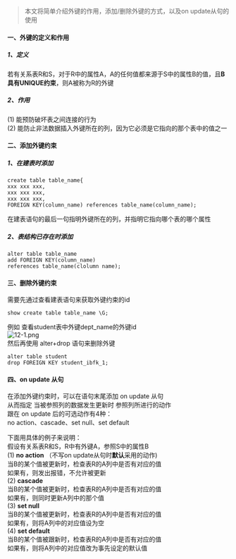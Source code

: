 > 本文将简单介绍外键的作用，添加/删除外键的方式，以及on update从句的使用  
  
#### 一、外键的定义和作用  
##### 1、定义
若有关系表R和S，对于R中的属性A，A的任何值都来源于S中的属性B的值，且**B具有UNIQUE约束**，则A被称为R的外键  
##### 2、作用  
(1) 能预防破坏表之间连接的行为  
(2) 能防止非法数据插入外键所在的列，因为它必须是它指向的那个表中的值之一  

#### 二、添加外键约束  
##### 1、在建表时添加  
```
create table table_name{
xxx xxx xxx,
xxx xxx xxx,
xxx xxx xxx,
FOREIGN KEY(column_name) references table_name(column_name);
```  
在建表语句的最后一句指明外键所在的列，并指明它指向哪个表的哪个属性  
##### 2、表结构已存在时添加  
```
alter table table_name
add FOREIGN KEY(column_name) 
references table_name(clolumn name);
```

#### 三、删除外键约束  
需要先通过查看建表语句来获取外键约束的id  
```
show create table table_name \G;
```
例如 查看student表中外键dept_name的外键id  
![12-1.png](https://upload-images.jianshu.io/upload_images/22952748-2793f9179c1c76b1.png?imageMogr2/auto-orient/strip%7CimageView2/2/w/1240)  
然后再使用 alter+drop 语句来删除外键  
```
alter table student
drop FOREIGN KEY student_ibfk_1;
```

#### 四、on update 从句  
在添加外键约束时，可以在语句末尾添加 on update 从句  
从而指定 当被参照列的数据发生更新时 参照列所进行的动作  
跟在 on update 后的可选动作有4种：  
no action、cascade、set null、set default  

下面用具体的例子来说明：  
假设有关系表R和S，R中有外键A，参照S中的属性B  
(1) **no action** （不写on update从句时**默认**采用的动作)  
当B的某个值被更新时，检查表R的A列中是否有对应的值  
如果有，则发出报错，不允许被更新  
(2) **cascade**  
当B的某个值被更新时，检查表R的A列中是否有对应的值    
如果有，则同时更新A列中的那个值  
(3) **set null**  
当B的某个值被更新时，检查表R的A列中是否有对应的值    
如果有，则将A列中的对应值设为空  
(4) **set default**  
当B的某个值被跟新时，检查表R的A列中是否有对应的值    
如果有，则将A列中的对应值改为事先设定的默认值  


